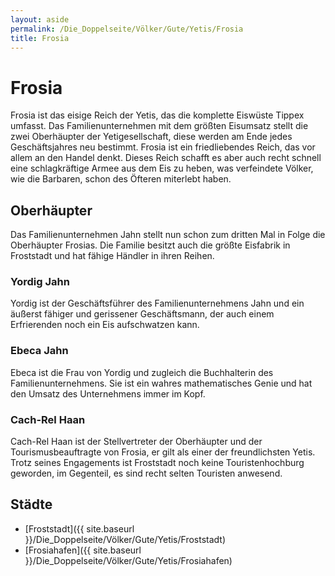 ```yaml
---
layout: aside
permalink: /Die_Doppelseite/Völker/Gute/Yetis/Frosia
title: Frosia
---
```


# Frosia

Frosia ist das eisige Reich der Yetis, das die komplette Eiswüste Tippex umfasst. Das Familienunternehmen mit dem größten Eisumsatz stellt die zwei Oberhäupter der Yetigesellschaft, diese werden am Ende jedes Geschäftsjahres neu bestimmt. Frosia ist ein friedliebendes Reich, das vor allem an den Handel denkt. Dieses Reich schafft es aber auch recht schnell eine schlagkräftige Armee aus dem Eis zu heben, was verfeindete Völker, wie die Barbaren, schon des Öfteren miterlebt haben.

## Oberhäupter

Das Familienunternehmen Jahn stellt nun schon zum dritten Mal in Folge die Oberhäupter Frosias. Die Familie besitzt auch die größte Eisfabrik in Froststadt und hat fähige Händler in ihren Reihen.

### Yordig Jahn

Yordig ist der Geschäftsführer des Familienunternehmens Jahn und ein äußerst fähiger und gerissener Geschäftsmann, der auch einem Erfrierenden noch ein Eis aufschwatzen kann. 

### Ebeca Jahn

Ebeca ist die Frau von Yordig und zugleich die Buchhalterin des Familienunternehmens. Sie ist ein wahres mathematisches Genie und hat den Umsatz des Unternehmens immer im Kopf. 

### Cach-Rel Haan

Cach-Rel Haan ist der Stellvertreter der Oberhäupter und der Tourismusbeauftragte von Frosia, er gilt als einer der freundlichsten Yetis. Trotz seines Engagements ist Froststadt noch keine Touristenhochburg geworden, im Gegenteil, es sind recht selten Touristen anwesend.

## Städte

- [Froststadt]({{ site.baseurl }}/Die_Doppelseite/Völker/Gute/Yetis/Froststadt)
- [Frosiahafen]({{ site.baseurl }}/Die_Doppelseite/Völker/Gute/Yetis/Frosiahafen)
